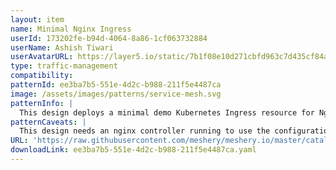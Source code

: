 ```yaml
---
layout: item
name: Minimal Nginx Ingress
userId: 173202fe-b94d-4064-8a86-1cf063732884
userName: Ashish Tiwari
userAvatarURL: https://layer5.io/static/7b1f08e10d271cbfd963c7d435cf84ac/416c3/ashish-tiwari.webp
type: traffic-management
compatibility: 
patternId: ee3ba7b5-551e-4d2c-b988-211f5e4487ca
image: /assets/images/patterns/service-mesh.svg
patternInfo: |
  This design deploys a minimal demo Kubernetes Ingress resource for Nginx
patternCaveats: |
  This design needs an nginx controller running to use the configuration.
URL: 'https://raw.githubusercontent.com/meshery/meshery.io/master/catalog/ee3ba7b5-551e-4d2c-b988-211f5e4487ca.yaml'
downloadLink: ee3ba7b5-551e-4d2c-b988-211f5e4487ca.yaml
---
```

